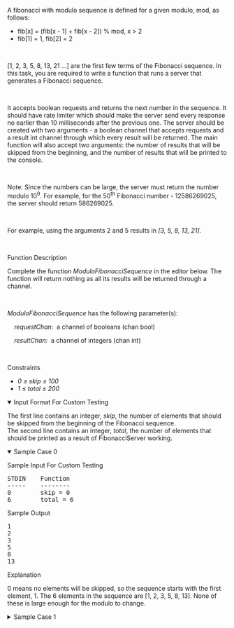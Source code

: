 
<p>A fibonacci with modulo sequence is defined for a given modulo, mod, as follows:</p>

<ul>
	<li>fib[x] = (fib[x - 1] + fib[x - 2]) % mod, x &gt; 2</li>
	<li>fib[1] = 1, fib[2] = 2</li>
</ul>

<p>&nbsp;</p>

<p>[1, 2, 3, 5, 8, 13, 21 ...] are the first few terms of the Fibonacci sequence. In this task, you are required to write a function that runs a server that generates a Fibonacci sequence.</p>

<p>&nbsp;</p>

<p>It accepts boolean requests and returns the next number in the sequence. It should have rate limiter which should make the server send every response no earlier than 10 milliseconds after the previous one. The server should be created with two arguments - a boolean channel that accepts requests and a result int channel through which every result will be returned. The main function will also accept two arguments: the number of results that will be skipped from the beginning, and the number of results that will be printed to the console.</p>

<p>&nbsp;</p>

<p>Note: Since the numbers can be large, the server must return the number modulo 10<sup>9</sup>. For example, for the 50<sup>th</sup>&nbsp;Fibonacci number - 12586269025, the server should return 586269025.</p>
&nbsp;

<p>For example, using the arguments 2 and 5 results in <i>[3, 5, 8, 13, 21].</i></p>
&nbsp;

<p class="section-title">Function Description</p>

<p>Complete the function <i>ModuloFibonacciSequence</i> in the editor below. The function will return nothing as all its results will be returned through a channel.</p>

<p>&nbsp;</p>

<p><i>ModuloFibonacciSequence</i> has the following parameter(s):</p>

<p>&nbsp;&nbsp;&nbsp;&nbsp;<em>requestChan:</em>&nbsp; a channel of booleans (chan bool)</p>

<p>&nbsp;&nbsp;&nbsp;&nbsp;<em>resultChan:</em>&nbsp; a channel of integers (chan int)</p>

<p>&nbsp;</p>

<p class="section-title">Constraints</p>

<ul>
	<li><em>0 ≤ skip&nbsp;≤ 100</em></li>
	<li><em>1 ≤ total ≤ 200</em></li>
</ul>
<!-- <StartOfInputFormat> DO NOT REMOVE THIS LINE-->

<details open=""><summary class="section-title">Input Format For Custom Testing</summary>

<div class="collapsable-details">
<p>The first line contains an integer, <em>skip</em>, the number of elements that should be skipped from the beginning of the Fibonacci sequence.<br>
The second line contains an integer, <em>total</em>, the number of elements that should be printed as a result of FibonacciServer working.</p>
</div>
</details>
<!-- </StartOfInputFormat> DO NOT REMOVE THIS LINE-->

<details open=""><summary class="section-title">Sample Case 0</summary>

<div class="collapsable-details">
<p class="section-title">Sample Input For Custom Testing</p>

<pre>STDIN&nbsp;&nbsp;&nbsp;&nbsp;Function
-----&nbsp;&nbsp;&nbsp;&nbsp;--------
0&nbsp;&nbsp;&nbsp;&nbsp;&nbsp;&nbsp;&nbsp;&nbsp;skip = 0
6&nbsp;&nbsp;&nbsp;&nbsp;&nbsp;&nbsp;&nbsp;&nbsp;total = 6
</pre>

<p class="section-title">Sample Output</p>

<pre>1
2
3
5
8
13
</pre>

<p class="section-title">Explanation</p>

<p>0 means no elements will be skipped, so the sequence starts with the first element, 1. The 6 elements in the sequence are [1, 2, 3, 5, 8, 13]. None of these is large enough for the modulo to change.</p>
</div>
</details>

<details><summary class="section-title">Sample Case 1</summary>

<div class="collapsable-details">
<p class="section-title">Sample Input For Custom Testing</p>

<pre>50
4
</pre>

<p class="section-title">Sample Output</p>

<pre>951280099
316291173
267571272
583862445
</pre>

<p class="section-title">Explanation</p>

<p>&nbsp;</p>

<p>Skip the first 50 numbers in the sequence and print the modulo of the next 4 integers.</p>
</div>
</details>
</div>
</div></div></section></div></div>